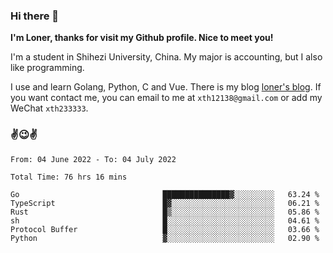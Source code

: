 ### Hi there 👋️

**I'm Loner, thanks for visit my Github profile. Nice to meet you!**

I'm a student in Shihezi University, China. My major is accounting, but I also like programming.

I use and learn Golang, Python, C and Vue. There is my blog [loner's blog](https://www.loner1024.top).  If you want contact me, you can email to me at `xth12138@gmail.com` or add my WeChat `xth233333`.

### ✌️😉✌️

<!--START_SECTION:waka-->

```text
From: 04 June 2022 - To: 04 July 2022

Total Time: 76 hrs 16 mins

Go                                ███████████████▓░░░░░░░░░   63.24 %
TypeScript                        █▓░░░░░░░░░░░░░░░░░░░░░░░   06.21 %
Rust                              █▒░░░░░░░░░░░░░░░░░░░░░░░   05.86 %
sh                                █░░░░░░░░░░░░░░░░░░░░░░░░   04.61 %
Protocol Buffer                   █░░░░░░░░░░░░░░░░░░░░░░░░   03.66 %
Python                            ▓░░░░░░░░░░░░░░░░░░░░░░░░   02.90 %
```

<!--END_SECTION:waka-->



